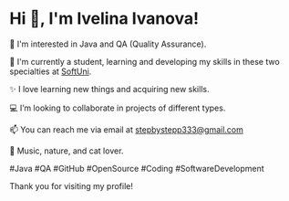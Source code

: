 # Hi 👋, I'm Ivelina Ivanova!

👀 I'm interested in Java and QA (Quality Assurance). 

🌱 I'm currently a student, learning and developing my skills in these two specialties at [SoftUni](https://softuni.bg).

✨ I love learning new things and acquiring new skills.

💻 I’m looking to collaborate in projects of different types.

📫 You can reach me via email at stepbystepp333@gmail.com

🌅 Music, nature, and cat lover.

#Java
#QA
#GitHub
#OpenSource
#Coding
#SoftwareDevelopment

 Thank you for visiting my profile!
